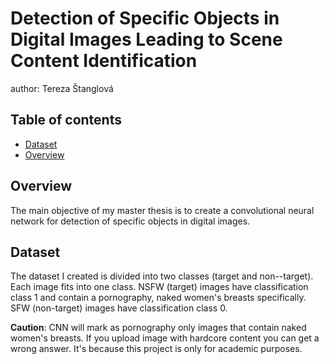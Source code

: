 # Detection of Specific Objects in Digital Images Leading to Scene Content Identification
author: Tereza Štanglová

Table of contents
------------------

  * [Dataset](#dataset)
  * [Overview](#overview)

Overview
--------
The main objective of my master thesis is to create a convolutional neural network for detection of specific objects in digital images.

Dataset
--------
The dataset I created is divided into two classes (target and non--target). Each image fits into one class. NSFW (target) images have classification class 1 and contain a pornography, naked women's breasts specifically. SFW (non-target) images have classification class 0.

<b>Caution</b>: CNN will mark as pornography only images that contain naked women's breasts. If you upload image with hardcore content you can get a wrong answer. It's because this project is only for academic purposes.

<!---
The main objective of my master thesis is to create a convolutional neural network for detection of specific objects in digital images. The dataset is divided into two classes (target and non--target) and each image has to fit into one class. Target images (class 1) should contain a pornography, naked women's breasts specifically, non-target images (class 0) should not. In the first part, basic features of convolutional neural networks (CNN) are presented. That includes structure of nets, description of layers and learning algorithm. The second part examines various architectures of CNNs. These architectures are implemented using CNTK framework. The most promising results were achieved with architecture with three and five convolutional layers and approximately eight thousand training samples. Also a web page was created for user testing. --->
